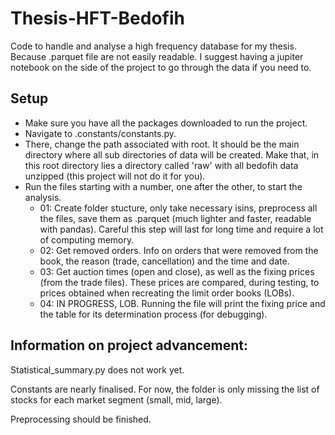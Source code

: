 # Thesis-HFT-Bedofih
Code to handle and analyse a high frequency database for my thesis.
Because .parquet file are not easily readable. I suggest having a jupiter notebook on the side of the project to go through the data if you need to.

## Setup
- Make sure you have all the packages downloaded to run the project.
- Navigate to .constants/constants.py.
- There, change the path associated with root. It should be the main directory where all sub directories of data will be created. Make that, in this root directory lies a directory called 'raw' with all bedofih data unzipped (this project will not do it for you).
- Run the files starting with a number, one after the other, to start the analysis. 
    - 01: Create folder stucture, only take necessary isins, preprocess all the files, save them as .parquet (much lighter and faster, readable with pandas). Careful this step will last for long time and require a lot of computing memory.
    - 02: Get removed orders. Info on orders that were removed from the book, the reason (trade, cancellation) and the time and date.
    - 03: Get auction times (open and close), as well as the fixing prices (from the trade files). These prices are compared, during testing, to prices obtained when recreating the limit order books (LOBs).
    - 04: IN PROGRESS, LOB. Running the file will print the fixing price and the table for its determination process (for debugging).


## Information on project advancement:

Statistical_summary.py does not work yet.

Constants are nearly finalised. For now, the folder is only missing the list of stocks for each market segment (small, mid, large).

Preprocessing should be finished.

